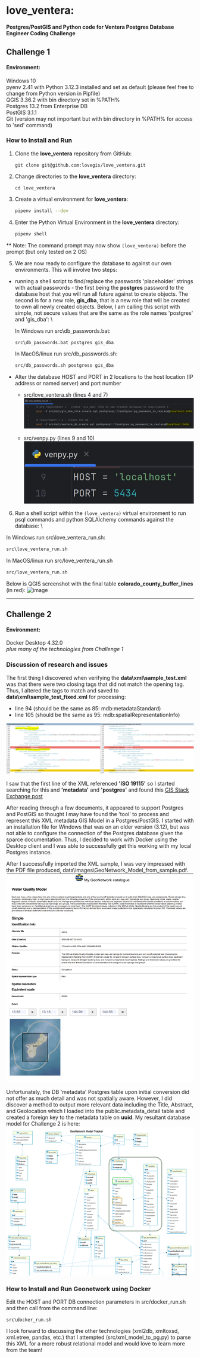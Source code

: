# love_ventera:  
**Postgres/PostGIS and Python code for Ventera Postgres Database Engineer Coding Challenge**

## Challenge 1

#### Environment:

Windows 10 \
pyenv 2.41 with Python 3.12.3 installed and set as default (please feel free to change from Python version in Pipfile) \
QGIS 3.36.2 with bin directory set in %PATH% \
Postgres 13.2 from Enterprise DB \
PostGIS 3.1.1 \
Git (version may not important but with bin directory in %PATH% for access to 'sed' command)

### How to Install and Run

1. Clone the **love_ventera** repository from GitHub:
   ```
   git clone git@github.com:lovegis/love_ventera.git
   ```

2. Change directories to the  **love_ventera** directory:
   ```
   cd love_ventera
   ```

3. Create a virtual environment for **love_ventera**:
   ```bash
   pipenv install --dev
   ``` 

4. Enter the Python Virtual Environment in the **love_ventera** directory:
   ```bash
   pipenv shell
   ``` 

** Note: The command prompt may now show `(love_ventera)` before the prompt (but only tested on 2 OS)

5. We are now ready to configure the database to against our own environments.  This will involve two steps:
* running a shell script to find/replace the passwords 'placeholder' strings with actual passwords - the first being the **postgres** 
  password to the database host that you will run all future against to create objects.  The second is for a new role, **gis_dba**,
  that is a new role that will be created to own all newly created objects.  Below, I am calling this script with simple, not
  secure values that are the same as the role names 'postgres' and 'gis_dba':  \

  In Windows run src\db_passwords.bat:
  ```bash
  src\db_passwords.bat postgres gis_dba
  ```
  In MacOS/linux run src/db_passwords.sh:
  ```bash
  src/db_passwords.sh postgress gis_dba
  ```

* Alter the database HOST and PORT in 2 locations to the host location (IP address or named server) and port number
    * src/love_ventera.sh (lines 4 and 7) \
    ![image](data/images/host_port_2.jpg) 
    
    * src/venpy.py (lines 9 and 10) \
    ![image](data/images/host_port_1.jpg) 


6. Run a shell script within the `(love_ventera)` virtual environment to run psql commands and python SQLAlchemy commands against the database: \


  In Windows run src\love_ventera_run.sh:
  ```bash
  src\love_ventera_run.sh
  ```
  In MacOS/linux run src/love_ventera_run.sh
  ```bash
  src/love_ventera_run.sh
  ```   

Below is QGIS screenshot with the final table **colorado_county_buffer_lines** (in red):
![image](data/images/Challenge_1_CO_County.jpg)
*****************************************************************************************************************************


## Challenge 2

#### Environment:
Docker Desktop 4.32.0 \
*plus many of the technologies from Challenge 1*

### Discussion of research and issues

The first thing I discovered when verifying the **data\xml\sample_test.xml** was that there were two closing tags that did not match the opening tag.  Thus, I altered the tags to match 
and saved to **data\xml\sample_test_fixed.xml** for processing:
* line 94 (should be the same as 85: mdb:metadataStandard)
* line 105 (should be the same as 95: mdb:spatialRepresentationInfo)

![image](data/images/xml_file_error.jpg)

I saw that the first line of the XML referenced **'ISO 19115'** so I started searching for this and **'metadata'** and **'postgres'** and found this [GIS Stack Exchange post](https://gis.stackexchange.com/questions/339816/storing-metadata-in-postgresql)

After reading through a few documents, it appeared to support Postgres and PostGIS so thought I may have found the 'tool' 
to process and represent this XML metadata GIS Model in a Postgres/PostGIS.  I started with an installation file for Windows that was on an older version (3.12), 
but was not able to configure the connection of the Postgres database given the sparce documentation.  Thus, I decided to work with Docker using the Desktop client 
and I was able to successfully get this working with my local Postgres instance.  

After I successfully imported the XML sample, I was very impressed with the PDF file produced, data\images\GeoNetwork_Model_from_sample.pdf. 
![image](data/images/GeoNetwork_Model_from_sample.png)

Unfortunately, the DB 'metadata' Postgres table upon initial conversion did not offer as much detail and was not spatially aware.  However, I did discover 
a method to output more relevant data including the Title, Abstract, and Geolocation which I loaded into the public.metadata_detail table and created a 
foreign key to the metadata table on **uuid**.  My resultant database model for Challenge 2 is here:
![image](data/images/GeoNetwork_Model_with_Detail_Table_added.png)
### How to Install and Run Geonetwork using Docker
Edit the HOST and PORT DB connection parameters in src/docker_run.sh and then call from the command line:
```
src\docker_run.sh
```

I look forward to discussing the other technologies (xml2db, xmltoxsd, xml.etree, pandas, etc.) that I attempted (src/xml_model_to_pg.py) to parse this XML for a 
more robust relational model and would love to learn more from the team!